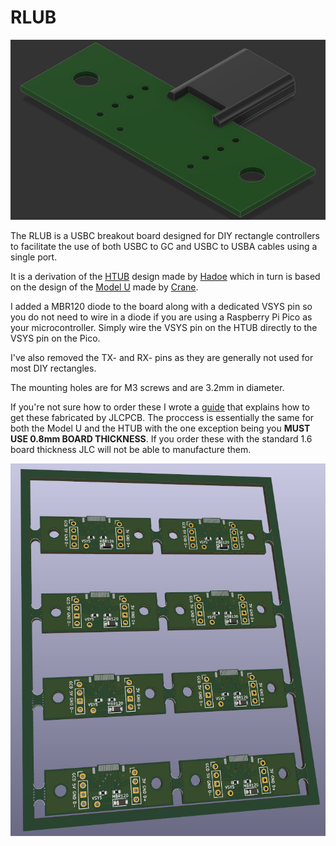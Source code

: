 # RLUB
![](https://raw.githubusercontent.com/HTangl/HTUB/main/Pictures/Model%202.png)  

The RLUB is a USBC breakout board designed for DIY rectangle controllers to facilitate the use of both USBC to GC and USBC to USBA cables using a single port.    

It is a derivation of the [HTUB](https://github.com/HTangl/HTUB) design made by [Hadoe](https://github.com/HTangl/) which in turn is based on the design of the [Model U](https://github.com/Crane1195/Model-U/tree/main) made by [Crane](https://github.com/Crane1195). 

I added a MBR120 diode to the board along with a dedicated VSYS pin so you do not need to wire in a diode if you are using a Raspberry Pi Pico as your microcontroller. Simply wire the VSYS pin on the HTUB directly to the VSYS pin on the Pico.  

I've also removed the TX- and RX- pins as they are generally not used for most DIY rectangles.  

The mounting holes are for M3 screws and are 3.2mm in diameter.  

If you're not sure how to order these I wrote a [guide](https://github.com/HTangl/Model-U) that explains how to get these fabricated by JLCPCB. The proccess is essentially the same for both the Model U and the HTUB with the one exception being you **MUST USE 0.8mm BOARD THICKNESS**. If you order these with the standard 1.6 board thickness JLC will not be able to manufacture them.  

![](https://raw.githubusercontent.com/HTangl/HTUB/main/Pictures/Panel%208.png)
